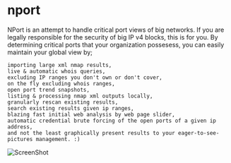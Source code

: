 nport
=====

NPort is an attempt to handle critical port views of big networks. If you are legally responsible for the security of big IP v4 blocks, this is for you. By determining critical ports that your organization possesess, you can easily maintain your global view by;

    importing large xml nmap results,
    live & automatic whois queries,
    excluding IP ranges you don't own or don't cover, 
    on the fly excluding whois ranges, 
    open port trend snapshots, 
    listing & processing nmap xml outputs locally, 
    granularly rescan existing results,
    search existing results given ip ranges,
    blazing fast initial web analysis by web page slider,
    automatic credential brute forcing of the open ports of a given ip address,
    and not the least graphically present results to your eager-to-see-pictures management. :) 
    
![ScreenShot](https://raw.github.com/agguvenligi/nport/master/content/screenshot.png)
